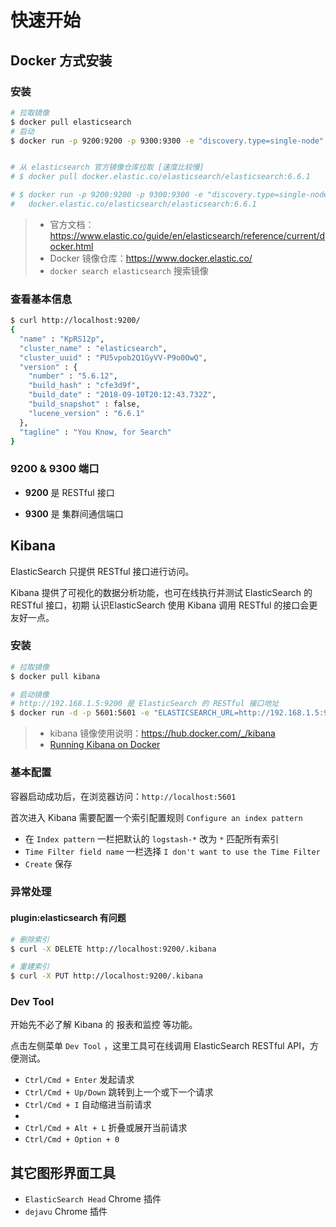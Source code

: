 # 快速开始

## Docker 方式安装

### 安装

```bash
# 拉取镜像 
$ docker pull elasticsearch
# 启动 
$ docker run -p 9200:9200 -p 9300:9300 -e "discovery.type=single-node" elasticsearch


# 从 elasticsearch 官方镜像仓库拉取 [速度比较慢]
# $ docker pull docker.elastic.co/elasticsearch/elasticsearch:6.6.1

# $ docker run -p 9200:9200 -p 9300:9300 -e "discovery.type=single-node" \
#   docker.elastic.co/elasticsearch/elasticsearch:6.6.1
```



> - 官方文档：https://www.elastic.co/guide/en/elasticsearch/reference/current/docker.html
> - Docker 镜像仓库：https://www.docker.elastic.co/
> - `docker search elasticsearch` 搜索镜像



### 查看基本信息

```bash
$ curl http://localhost:9200/
{
  "name" : "KpRS12p",
  "cluster_name" : "elasticsearch",
  "cluster_uuid" : "PU5vpob2Q1GyVV-P9o0OwQ",
  "version" : {
    "number" : "5.6.12",
    "build_hash" : "cfe3d9f",
    "build_date" : "2018-09-10T20:12:43.732Z",
    "build_snapshot" : false,
    "lucene_version" : "6.6.1"
  },
  "tagline" : "You Know, for Search"
}
```

### 9200 & 9300 端口

- **9200** 是 RESTful 接口

- **9300** 是 集群间通信端口

## Kibana

ElasticSearch 只提供 RESTful 接口进行访问。

Kibana 提供了可视化的数据分析功能，也可在线执行并测试 ElasticSearch 的 RESTful 接口，初期 认识ElasticSearch 使用 Kibana 调用 RESTful 的接口会更友好一点。

### 安装

```bash
# 拉取镜像
$ docker pull kibana

# 启动镜像
# http://192.168.1.5:9200 是 ElasticSearch 的 RESTful 接口地址
$ docker run -d -p 5601:5601 -e "ELASTICSEARCH_URL=http://192.168.1.5:9200" kibana
```

> - kibana 镜像使用说明：https://hub.docker.com/_/kibana
> - [Running Kibana on Docker](https://www.elastic.co/guide/en/kibana/current/docker.html)

### 基本配置

容器启动成功后，在浏览器访问：`http://localhost:5601`

首次进入 Kibana 需要配置一个索引配置规则 `Configure an index pattern`

- 在 `Index pattern` 一栏把默认的 `logstash-*` 改为 `*` 匹配所有索引
- `Time Filter field name` 一栏选择 `I don't want to use the Time Filter`
- `Create` 保存

### 异常处理

#### plugin:elasticsearch 有问题

```bash
# 删除索引
$ curl -X DELETE http://localhost:9200/.kibana

# 重建索引
$ curl -X PUT http://localhost:9200/.kibana
```



### Dev Tool

开始先不必了解 Kibana 的 报表和监控 等功能。

点击左侧菜单 `Dev Tool` ，这里工具可在线调用 ElasticSearch RESTful API，方便测试。

- `Ctrl/Cmd + Enter` 发起请求
- `Ctrl/Cmd + Up/Down` 跳转到上一个或下一个请求
- `Ctrl/Cmd + I` 自动缩进当前请求
- 
- `Ctrl/Cmd + Alt + L` 折叠或展开当前请求
- `Ctrl/Cmd + Option + 0`

## 其它图形界面工具

- `ElasticSearch Head` Chrome 插件
- `dejavu` Chrome 插件



